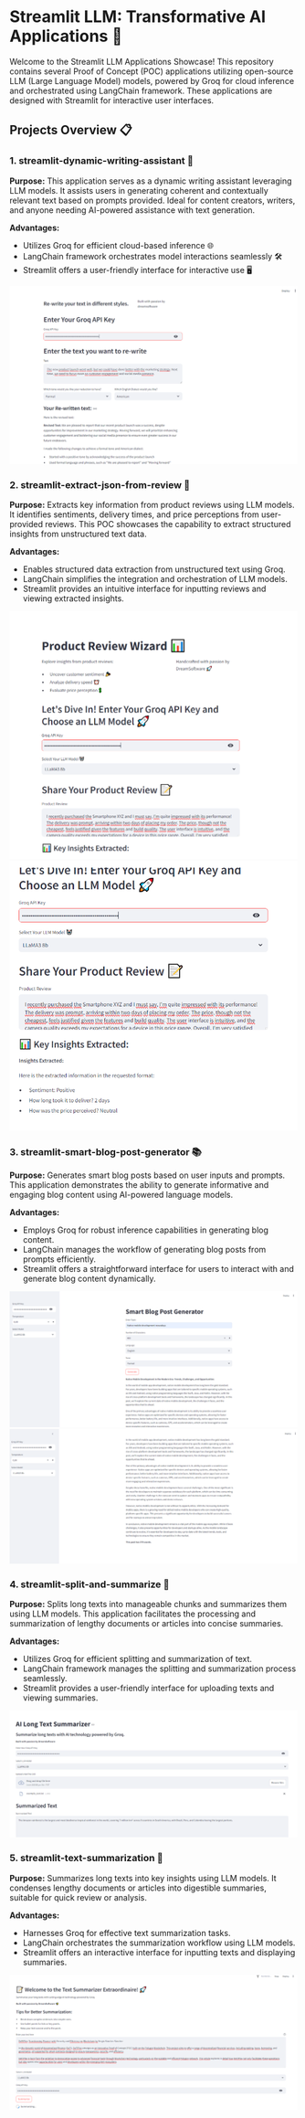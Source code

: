 # Streamlit LLM: Transformative AI Applications 🌟

Welcome to the Streamlit LLM Applications Showcase! This repository contains several Proof of Concept (POC) applications utilizing open-source LLM (Large Language Model) models, powered by Groq for cloud inference and orchestrated using LangChain framework. These applications are designed with Streamlit for interactive user interfaces.

## Projects Overview 📋

### 1. streamlit-dynamic-writing-assistant 💬

**Purpose:** This application serves as a dynamic writing assistant leveraging LLM models. It assists users in generating coherent and contextually relevant text based on prompts provided. Ideal for content creators, writers, and anyone needing AI-powered assistance with text generation.

**Advantages:**
- Utilizes Groq for efficient cloud-based inference 🌐
- LangChain framework orchestrates model interactions seamlessly 🛠️
- Streamlit offers a user-friendly interface for interactive use 🖥️


<img src="doc/picture_3.PNG" />

### 2. streamlit-extract-json-from-review 📝

**Purpose:**
Extracts key information from product reviews using LLM models. It identifies sentiments, delivery times, and price perceptions from user-provided reviews. This POC showcases the capability to extract structured insights from unstructured text data.

**Advantages:**
- Enables structured data extraction from unstructured text using Groq.
- LangChain simplifies the integration and orchestration of LLM models.
- Streamlit provides an intuitive interface for inputting reviews and viewing extracted insights.

<img src="doc/picture_7.PNG" />
<img src="doc/picture_8.PNG" />

### 3. streamlit-smart-blog-post-generator 📚

**Purpose:**
Generates smart blog posts based on user inputs and prompts. This application demonstrates the ability to generate informative and engaging blog content using AI-powered language models.

**Advantages:**
- Employs Groq for robust inference capabilities in generating blog content.
- LangChain manages the workflow of generating blog posts from prompts efficiently.
- Streamlit offers a straightforward interface for users to interact with and generate blog content dynamically.

<img src="doc/picture_1.PNG" />
<img src="doc/picture_2.PNG" />

### 4. streamlit-split-and-summarize 📄

**Purpose:**
Splits long texts into manageable chunks and summarizes them using LLM models. This application facilitates the processing and summarization of lengthy documents or articles into concise summaries.

**Advantages:**
- Utilizes Groq for efficient splitting and summarization of text.
- LangChain framework manages the splitting and summarization process seamlessly.
- Streamlit provides a user-friendly interface for uploading texts and viewing summaries.

<img src="doc/picture_4.PNG" />

### 5. streamlit-text-summarization 📑

**Purpose:**
Summarizes long texts into key insights using LLM models. It condenses lengthy documents or articles into digestible summaries, suitable for quick review or analysis.

**Advantages:**
- Harnesses Groq for effective text summarization tasks.
- LangChain orchestrates the summarization workflow using LLM models.
- Streamlit offers an interactive interface for inputting texts and displaying summaries.

<img src="doc/picture_5.PNG" />
